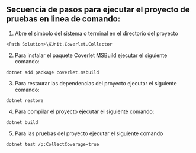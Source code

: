 ## Secuencia de pasos para ejecutar el proyecto de pruebas en linea de comando:
1. Abre el simbolo del sistema o terminal en el directorio del proyecto
```
<Path Solution>\XUnit.Coverlet.Collector
```

2. Para instalar el paquete Coverlet MSBuild ejecutar el siguiente comando:
```
dotnet add package coverlet.msbuild
```

3. Para restaurar las dependencias del proyecto ejecutar el siguiente comando:
```
dotnet restore
```

4. Para compilar el proyecto ejecutar el siguiente comando:
```
dotnet build
```

5. Para las pruebas del proyecto ejecutar el siguiente comando
```
dotnet test /p:CollectCoverage=true
```